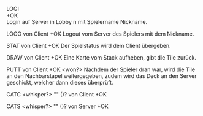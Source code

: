 LOGI <n> <Nickname>        
+OK                     
    Login auf Server in Lobby n mit Spielername Nickname.

LOGO <Nickname>                           von Client
+OK
    Logout vom Server des Spielers mit dem Nickname.

STAT <n>                                  von Client
+OK
    Der Spielstatus wird dem Client übergeben.

DRAW <stack>                              von Client
+OK <tile>
    Eine Karte vom Stack aufheben, gibt die Tile zurück.

PUTT <tile> <deck>                        von Client
+OK <won?>
    Nachdem der Spieler dran war, wird die Tile an den Nachbarstapel weitergegeben, 
    zudem wird das Deck an den Server geschickt, welcher dann dieses überprüft. 

CATC <whisper?> "<msg>" (<n>)?            von Client
+OK
    
CATS <whisper?> "<mug>" (<n>)? <Nickname> von Server
+OK
